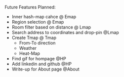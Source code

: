 Future Features Planned:
* Inner hash-map cahce @ Emap
* Region selection @ Emap
* Room filter based on distance @ Lmap
* Search address to coordinates and drop-pin @Lmap
* Create Tmap @ Tmap
	* From-To direction
	* Weather
	* Heat-Map
* Find gif for hompage @HP
* Add linkedin and github @HP
* Write-up for About page @About